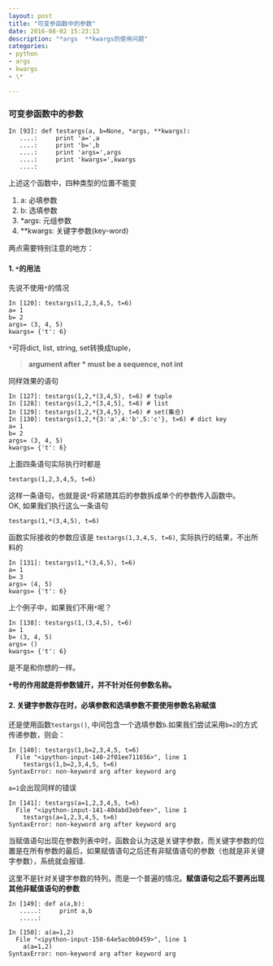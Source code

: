 ```yaml
---
layout: post
title: "可变参函数中的参数"
date: 2016-08-02 15:23:13
description: "*args  **kwargs的使用问题"
categories:
- python
- args
- kwargs
- \*

---
```


### 可变参函数中的参数

```
In [93]: def testargs(a, b=None, *args, **kwargs):
   ....:     print 'a=',a
   ....:     print 'b=',b
   ....:     print 'args=',args
   ....:     print 'kwargs=',kwargs
   ....:
```

上述这个函数中，四种类型的位置不能变

1. a: 必填参数
2. b: 选填参数
3. *args: 元组参数
4. **kwargs: 关键字参数(key-word)

两点需要特别注意的地方：


#### 1. `*`的用法

先说不使用`*`的情况

```
In [120]: testargs(1,2,3,4,5, t=6)
a= 1
b= 2
args= (3, 4, 5)
kwargs= {'t': 6}
```

`*`可将dict, list, string, set转换成tuple，

> **argument after * must be a sequence, not int**

同样效果的语句

```
In [127]: testargs(1,2,*(3,4,5), t=6) # tuple
In [128]: testargs(1,2,*[3,4,5], t=6) # list
In [129]: testargs(1,2,*{3,4,5}, t=6) # set(集合)
In [130]: testargs(1,2,*{3:'a',4:'b',5:'c'}, t=6) # dict key
a= 1
b= 2
args= (3, 4, 5)
kwargs= {'t': 6}
```
上面四条语句实际执行时都是

    testargs(1,2,3,4,5, t=6)

这样一条语句，也就是说`*`将紧随其后的参数拆成单个的参数传入函数中。    
OK, 如果我们执行这么一条语句

    testargs(1,*(3,4,5), t=6)

函数实际接收的参数应该是 `testargs(1,3,4,5, t=6)`, 实际执行的结果，不出所料的

```
In [131]: testargs(1,*(3,4,5), t=6)
a= 1
b= 3
args= (4, 5)
kwargs= {'t': 6}
```

上个例子中，如果我们不用`*`呢？

```
In [138]: testargs(1,(3,4,5), t=6)
a= 1
b= (3, 4, 5)
args= ()
kwargs= {'t': 6}
```

是不是和你想的一样。

**`*`号的作用就是将参数铺开，并不针对任何参数名称。**

#### 2. 关键字参数存在时，必填参数和选填参数不要使用参数名称赋值

还是使用函数`testargs()`, 中间包含一个选填参数`b`.如果我们尝试采用`b=2`的方式传递参数，则会：

```
In [140]: testargs(1,b=2,3,4,5, t=6)
  File "<ipython-input-140-2f01ee711656>", line 1
    testargs(1,b=2,3,4,5, t=6)
SyntaxError: non-keyword arg after keyword arg
```

`a=1`会出现同样的错误

```
In [141]: testargs(a=1,2,3,4,5, t=6)
  File "<ipython-input-141-40dabd3ebfee>", line 1
    testargs(a=1,2,3,4,5, t=6)
SyntaxError: non-keyword arg after keyword arg
```

当赋值语句出现在参数列表中时，函数会认为这是关键字参数，而关键字参数的位置是在所有参数的最后，如果赋值语句之后还有非赋值语句的参数（也就是非关键字参数），系统就会报错.

这里不是针对关键字参数的特列，而是一个普遍的情况。__赋值语句之后不要再出现其他非赋值语句的参数__

```
In [149]: def a(a,b):
   .....:     print a,b
   .....:

In [150]: a(a=1,2)
  File "<ipython-input-150-64e5ac0b0459>", line 1
    a(a=1,2)
SyntaxError: non-keyword arg after keyword arg

```
